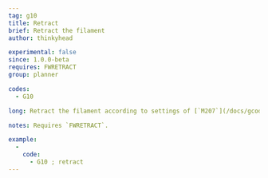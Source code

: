 ```yaml
---
tag: g10
title: Retract
brief: Retract the filament
author: thinkyhead

experimental: false
since: 1.0.0-beta
requires: FWRETRACT
group: planner

codes:
  - G10

long: Retract the filament according to settings of [`M207`](/docs/gcode/M207.html).

notes: Requires `FWRETRACT`.

example:
  -
    code:
      - G10 ; retract
---
```

